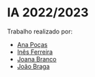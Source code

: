 # IA 2022/2023

Trabalho realizado por:
 
- [Ana Poças](https://github.com/anaritaasp)
- [Inês Ferreira](https://github.com/venicexbish)
- [Joana Branco](https://github.com/joanabranco)
- [João Braga](https://github.com/lykifyar)
